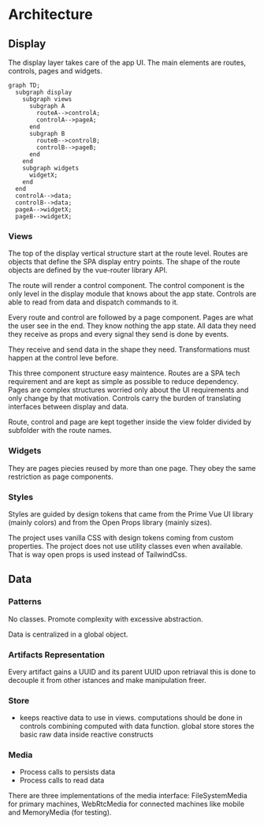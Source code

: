 # Architecture

## Display

The display layer takes care of the app UI. The main elements are routes, controls, pages and widgets.

```mermaid
graph TD;
  subgraph display
    subgraph views
      subgraph A
        routeA-->controlA;
        controlA-->pageA;
      end
      subgraph B
        routeB-->controlB;
        controlB-->pageB;
      end      
    end
    subgraph widgets
      widgetX;
    end
  end
  controlA-->data;
  controlB-->data;
  pageA-->widgetX;
  pageB-->widgetX;
```

### Views

The top of the display vertical structure start at the route level. Routes are objects that define the SPA display entry points. The shape of the route objects are defined by the vue-router library API.

The route will render a control component. The control component is the only level in the display module that knows about the app state. Controls are able to read from data and dispatch commands to it.

Every route and control are followed by a page component. Pages are what the user see in the end. They know nothing the app state. All data they need they receive as props and every signal they send is done by events.

They receive and send data in the shape they need. Transformations must happen at the control leve before.

This three component structure easy maintence. Routes are a SPA tech requirement and are kept as simple as possible to reduce dependency. Pages are complex structures worried only about the UI requirements and only change by that motivation. Controls carry the burden of translating interfaces between display and data.

Route, control and page are kept together inside the view folder divided by subfolder with the route names.

### Widgets

They are pages piecies reused by more than one page. They obey the same restriction as page components.

### Styles

Styles are guided by design tokens that came from the Prime Vue UI library (mainly colors) and from the Open Props library (mainly sizes).

The project uses vanilla CSS with design tokens coming from custom properties. The project does not use utility classes even when available. That is way open props is used instead of TailwindCss.

## Data

### Patterns

No classes. Promote complexity with excessive abstraction.

Data is centralized in a global object.

### Artifacts Representation

Every artifact gains a UUID and its parent UUID upon retriaval this is done to decouple it from other istances and make manipulation freer.

### Store

- keeps reactive data to use in views. computations should be done in controls combining computed with data function. global store stores the basic raw data inside reactive constructs

### Media

- Process calls to persists data
- Process calls to read data

There are three implementations of the media interface: FileSystemMedia for primary machines, WebRtcMedia for connected machines like mobile and MemoryMedia (for testing).